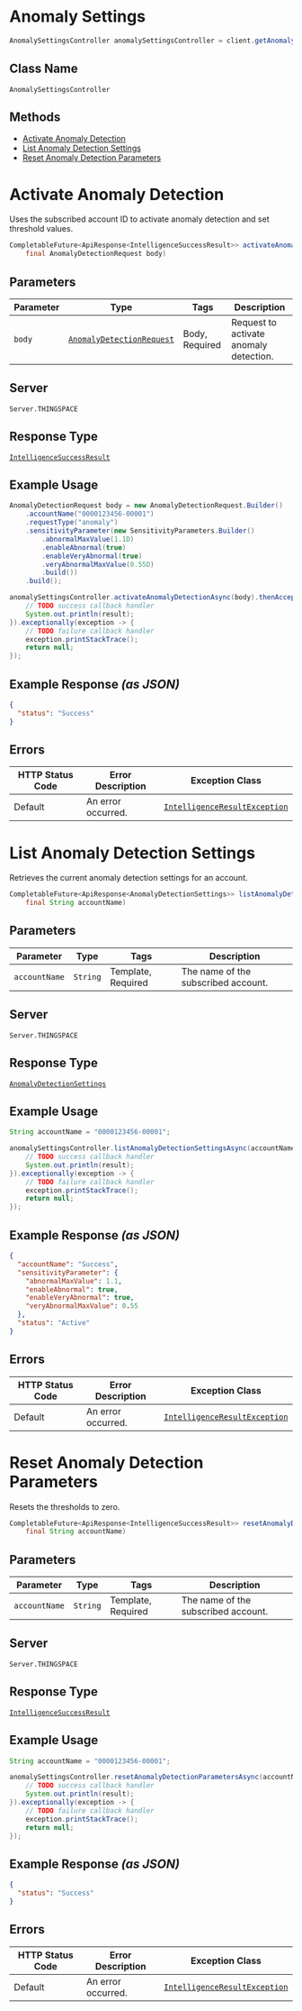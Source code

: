 # Anomaly Settings

```java
AnomalySettingsController anomalySettingsController = client.getAnomalySettingsController();
```

## Class Name

`AnomalySettingsController`

## Methods

* [Activate Anomaly Detection](../../doc/controllers/anomaly-settings.md#activate-anomaly-detection)
* [List Anomaly Detection Settings](../../doc/controllers/anomaly-settings.md#list-anomaly-detection-settings)
* [Reset Anomaly Detection Parameters](../../doc/controllers/anomaly-settings.md#reset-anomaly-detection-parameters)


# Activate Anomaly Detection

Uses the subscribed account ID to activate anomaly detection and set threshold values.

```java
CompletableFuture<ApiResponse<IntelligenceSuccessResult>> activateAnomalyDetectionAsync(
    final AnomalyDetectionRequest body)
```

## Parameters

| Parameter | Type | Tags | Description |
|  --- | --- | --- | --- |
| `body` | [`AnomalyDetectionRequest`](../../doc/models/anomaly-detection-request.md) | Body, Required | Request to activate anomaly detection. |

## Server

`Server.THINGSPACE`

## Response Type

[`IntelligenceSuccessResult`](../../doc/models/intelligence-success-result.md)

## Example Usage

```java
AnomalyDetectionRequest body = new AnomalyDetectionRequest.Builder()
    .accountName("0000123456-00001")
    .requestType("anomaly")
    .sensitivityParameter(new SensitivityParameters.Builder()
        .abnormalMaxValue(1.1D)
        .enableAbnormal(true)
        .enableVeryAbnormal(true)
        .veryAbnormalMaxValue(0.55D)
        .build())
    .build();

anomalySettingsController.activateAnomalyDetectionAsync(body).thenAccept(result -> {
    // TODO success callback handler
    System.out.println(result);
}).exceptionally(exception -> {
    // TODO failure callback handler
    exception.printStackTrace();
    return null;
});
```

## Example Response *(as JSON)*

```json
{
  "status": "Success"
}
```

## Errors

| HTTP Status Code | Error Description | Exception Class |
|  --- | --- | --- |
| Default | An error occurred. | [`IntelligenceResultException`](../../doc/models/intelligence-result-exception.md) |


# List Anomaly Detection Settings

Retrieves the current anomaly detection settings for an account.

```java
CompletableFuture<ApiResponse<AnomalyDetectionSettings>> listAnomalyDetectionSettingsAsync(
    final String accountName)
```

## Parameters

| Parameter | Type | Tags | Description |
|  --- | --- | --- | --- |
| `accountName` | `String` | Template, Required | The name of the subscribed account. |

## Server

`Server.THINGSPACE`

## Response Type

[`AnomalyDetectionSettings`](../../doc/models/anomaly-detection-settings.md)

## Example Usage

```java
String accountName = "0000123456-00001";

anomalySettingsController.listAnomalyDetectionSettingsAsync(accountName).thenAccept(result -> {
    // TODO success callback handler
    System.out.println(result);
}).exceptionally(exception -> {
    // TODO failure callback handler
    exception.printStackTrace();
    return null;
});
```

## Example Response *(as JSON)*

```json
{
  "accountName": "Success",
  "sensitivityParameter": {
    "abnormalMaxValue": 1.1,
    "enableAbnormal": true,
    "enableVeryAbnormal": true,
    "veryAbnormalMaxValue": 0.55
  },
  "status": "Active"
}
```

## Errors

| HTTP Status Code | Error Description | Exception Class |
|  --- | --- | --- |
| Default | An error occurred. | [`IntelligenceResultException`](../../doc/models/intelligence-result-exception.md) |


# Reset Anomaly Detection Parameters

Resets the thresholds to zero.

```java
CompletableFuture<ApiResponse<IntelligenceSuccessResult>> resetAnomalyDetectionParametersAsync(
    final String accountName)
```

## Parameters

| Parameter | Type | Tags | Description |
|  --- | --- | --- | --- |
| `accountName` | `String` | Template, Required | The name of the subscribed account. |

## Server

`Server.THINGSPACE`

## Response Type

[`IntelligenceSuccessResult`](../../doc/models/intelligence-success-result.md)

## Example Usage

```java
String accountName = "0000123456-00001";

anomalySettingsController.resetAnomalyDetectionParametersAsync(accountName).thenAccept(result -> {
    // TODO success callback handler
    System.out.println(result);
}).exceptionally(exception -> {
    // TODO failure callback handler
    exception.printStackTrace();
    return null;
});
```

## Example Response *(as JSON)*

```json
{
  "status": "Success"
}
```

## Errors

| HTTP Status Code | Error Description | Exception Class |
|  --- | --- | --- |
| Default | An error occurred. | [`IntelligenceResultException`](../../doc/models/intelligence-result-exception.md) |

